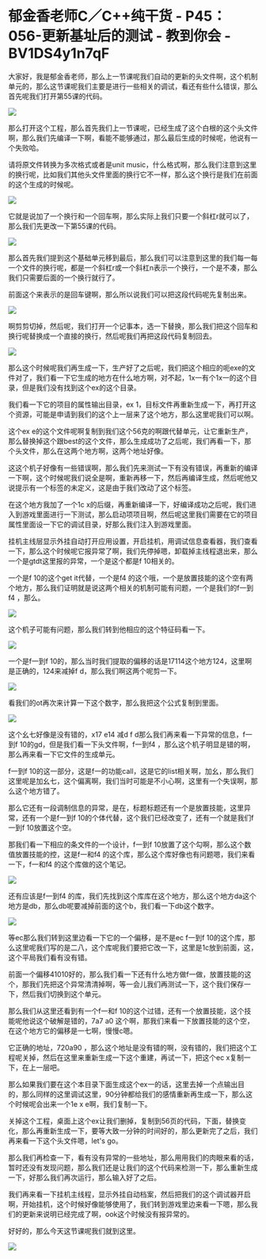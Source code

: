 # 郁金香老师C／C++纯干货 - P45：056-更新基址后的测试 - 教到你会 - BV1DS4y1n7qF

大家好，我是郁金香老师，那么上一节课呢我们自动的更新的头文件啊，这个机制单元的，那么这节课呢我们主要是进行一些相关的调试，看还有些什么错误，那么首先呢我们打开第55课的代码。



![](img/569f4f9eb9393cbe6e1ee1200dc5fe6a_1.png)

那么打开这个工程，那么首先我们上一节课呢，已经生成了这个白根的这个头文件啊，那么我们先编译一下啊，看能不能够通过，那么最后生成的时候呢，他说有一个失败哈。

请将原文件转换为多次格式或者是unit music，什么格式啊，那么我们注意到这里的换行呢，比如我们其他头文件里面的换行它不一样，那么这个换行是我们在前面的这个生成的时候呢。



![](img/569f4f9eb9393cbe6e1ee1200dc5fe6a_3.png)

它就是说加了一个换行和一个回车啊，那么实际上我们只要一个斜杠r就可以了，那么我们先更改一下第55课的代码。



![](img/569f4f9eb9393cbe6e1ee1200dc5fe6a_5.png)

那么首先我们提到这个基础单元移到最后，那么我们可以注意到这里的我们每一每一个文件的换行呢，都是一个斜杠r或一个斜杠n表示一个换行，一个是不凑，那么我们只需要后面的一个换行就行了。

前面这个来表示的是回车键啊，那么所以说我们可以把这段代码呢先复制出来。

![](img/569f4f9eb9393cbe6e1ee1200dc5fe6a_7.png)

啊剪剪切掉，然后呢，我们打开一个记事本，选一下替换，那么我们把这个回车和换行呢替换成一个直接的换行，然后呢我们再把这段代码复制回去。



![](img/569f4f9eb9393cbe6e1ee1200dc5fe6a_9.png)

那么这个时候呢我们再生成一下，生产好了之后呢，我们把这个相应的呃exe的文件对了，我们看一下它生成的地方在什么地方啊，对不起，1x一有个1x一的这个目录，但是我们没有找到这个ex的这个目录。

我们看一下它的项目的属性输出目录，ex 1，目标文件再重新生成一下，再打开这个资源，可能是申请到我们的这个上一层来了这个地方，那么这里呢我们可以啊。

这个ex e的这个文件呢啊复制到我们这个56克的啊跟代替单元，让它重新生产，那么替换掉这个跟best的这个文件，那么生成成功了之后呢，我们再看一下，那个头文件，那么在这两个地方啊，这两个地址好像。

这这个机子好像有一些错误啊，那么我们先来测试一下有没有错误，再重新的编译一下啊，这个时候呢我们说全是啊，重新再移一下，然后再编译生成，然后呢他又说提示有一个标签的未定义，这是由于我们改动了这个标签。

在这个地方我加了一个1c x的后缀，再重新编译一下，好编译成功之后呢，我们进入到游戏里面进行一下测试，那么启动项项目啊，然后呢这里我们需要在它的项目属性里面设一下它的调试目录，好那么我们注入到游戏里面。

挂机主线层显示外挂自动打开应用设置，开启挂机，用调试信息查看器，我们查看一下，那么这个时候呢它报异常了啊，我们先停掉嗯，卸载掉主线程退出来，那么一个是gtdt这里报的异常，一个是这个都是f 10相关的。

一个是f 10的这个get it代替，一个是f4 的这个哦，一个是放置技能的这个空有两个地方，那么我们证明就是说这两个相关的机制可能有问题，一个是我们的f一到f4 ，那么。



![](img/569f4f9eb9393cbe6e1ee1200dc5fe6a_11.png)

这个机子可能有问题，那么我们转到他相应的这个特征码看一下。

![](img/569f4f9eb9393cbe6e1ee1200dc5fe6a_13.png)

一个是f一到f 10的，那么当时我们提取的偏移的话是17114这个地方124，这里啊是正确的，124来减掉f d，那么我们啊这两个呢剪一下。



![](img/569f4f9eb9393cbe6e1ee1200dc5fe6a_15.png)

看我们的ot再次来计算一下这个数字，那么我把这个公式复制到里面。

![](img/569f4f9eb9393cbe6e1ee1200dc5fe6a_17.png)

这个幺七好像是没有错的，x17 e14 减d f d那么我们再来看一下异常的信息，f一到f 10的gd，但是我们看一下头文件啊，f一到f4 ，那么这个机子明显是错的啊，那么再来看一下它文件的生成单元。

f一到f 10的这一部分，这是f一的功能call，这是它的list相关啊，加幺，那么我们这里呢是加幺七，这个偏离啊，我们当时可能是不小心啊，这里有一个失误啊，那么这个地方错了。

那么它还有一段调制信息的异常，是在，标题标题还有一个是放置技能，这里异常，还有一个是f一到f 10的个体代替，这个我们已经改变了，还有一个就是我们f一到f 10放置这个空。

那我们看一下相应的条文件的一个设计，f一到f 10放置了这个勾啊，那么这个数值放置技能的控，这是f一和f4 的这个库，那么这个库好像也有问题嗯，我们来看一下，f一和f4 的这个库做的这个笔记。



![](img/569f4f9eb9393cbe6e1ee1200dc5fe6a_19.png)

还有应该是f一到f4 的库，我们先找到这个库库在这个地方，那么这个地方da这个地方是db，那么db呢要减掉前面的这个b，我们看一下db这个数字。



![](img/569f4f9eb9393cbe6e1ee1200dc5fe6a_21.png)

等ec那么我们转到这里边看一下它的一个偏移，是不是ec f一到f 10的这个库，那么这里呢我们写的是二八，这个库呢我们要把它改一下，这里是1c放到前面，这，这个平局我们看有没有错。

前面一个偏移41010好的，那么我们看一下还有什么地方做f一做，放置技能的这个，那我们先把这个异常清清掉啊，等一会儿我们再测试一下，这个我们保存一下，然后我们切换到这个单元。

那么我们从这里还看到有一个f一和f 10的这个过错，还有一个放置技能，这个技能呢他说这个破解是错的，7a7 a0 这个啊，那我们来看一下放置技能的这个空，在这个地方它的偏移是一七啊，慢慢c嗯。

它正确的地址，720a90 ，那么这个地址是没有错的啊，没有错的，我们把这个工程呢关掉，然后在这里来重新生成一下这个重建，再试一下，把这个ec x复制一下，在上一层吧。

那么如果我们要在这个本目录下面生成这个ex一的话，这里去掉一个点输出目的，那么同样的这里调试这里，90分钟都给我们的感情重新再生成一下，那么这个时候呢会出来一个1e x e啊，我们复制一下。

关掉这个工程，桌面上这个ex让我们删掉，复制到56页的代码，下面，替换变化，那么再重新生成一下，要等大致一分钟的时间好的，那么更新完了之后，我们再来看一下这个头文件嗯，let's go。

那么我们再检查一下，看有没有异常的一些地址，那么用用我们的肉眼来看的话，暂时还没有发现问题，那么我们还是让我们的这个代码来检测一下，那么重新生成一下，好那么我们再次运行，那么输入好了之后。

我们再来看一下挂机主线程，显示外挂自动档案，然后把我们的这个调试器开启啊，开始挂机，这个时候好像能够使用了，我们转到游戏里边来看一下嗯，那么我们的更新来说明已经完成了啊，ook这个时候没有报异常的。

好好的，那么今天这节课呢我们就到这里。

![](img/569f4f9eb9393cbe6e1ee1200dc5fe6a_23.png)